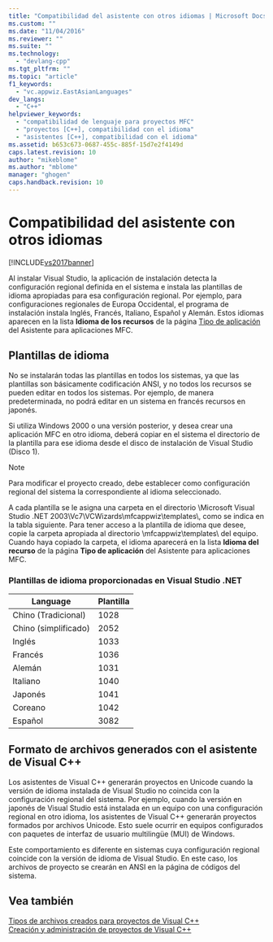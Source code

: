 ```yaml
---
title: "Compatibilidad del asistente con otros idiomas | Microsoft Docs"
ms.custom: ""
ms.date: "11/04/2016"
ms.reviewer: ""
ms.suite: ""
ms.technology: 
  - "devlang-cpp"
ms.tgt_pltfrm: ""
ms.topic: "article"
f1_keywords: 
  - "vc.appwiz.EastAsianLanguages"
dev_langs: 
  - "C++"
helpviewer_keywords: 
  - "compatibilidad de lenguaje para proyectos MFC"
  - "proyectos [C++], compatibilidad con el idioma"
  - "asistentes [C++], compatibilidad con el idioma"
ms.assetid: b653c673-0687-455c-885f-15d7e2f4149d
caps.latest.revision: 10
author: "mikeblome"
ms.author: "mblome"
manager: "ghogen"
caps.handback.revision: 10
---
```

# Compatibilidad del asistente con otros idiomas
[!INCLUDE[vs2017banner](../assembler/inline/includes/vs2017banner.md)]

Al instalar Visual Studio, la aplicación de instalación detecta la configuración regional definida en el sistema e instala las plantillas de idioma apropiadas para esa configuración regional.  Por ejemplo, para configuraciones regionales de Europa Occidental, el programa de instalación instala Inglés, Francés, Italiano, Español y Alemán.  Estos idiomas aparecen en la lista **Idioma de los recursos** de la página [Tipo de aplicación](../mfc/reference/application-type-mfc-application-wizard.md) del Asistente para aplicaciones MFC.  
  
## Plantillas de idioma  
 No se instalarán todas las plantillas en todos los sistemas, ya que las plantillas son básicamente codificación ANSI, y no todos los recursos se pueden editar en todos los sistemas.  Por ejemplo, de manera predeterminada, no podrá editar en un sistema en francés recursos en japonés.  
  
 Si utiliza Windows 2000 o una versión posterior, y desea crear una aplicación MFC en otro idioma, deberá copiar en el sistema el directorio de la plantilla para ese idioma desde el disco de instalación de Visual Studio \(Disco 1\).  
  
> [!NOTE]
>  Para modificar el proyecto creado, debe establecer como configuración regional del sistema la correspondiente al idioma seleccionado.  
  
 A cada plantilla se le asigna una carpeta en el directorio \\Microsoft Visual Studio .NET 2003\\Vc7\\VCWizards\\mfcappwiz\\templates\\, como se indica en la tabla siguiente.  Para tener acceso a la plantilla de idioma que desee, copie la carpeta apropiada al directorio \\mfcappwiz\\templates\\ del equipo.  Cuando haya copiado la carpeta, el idioma aparecerá en la lista **Idioma del recurso** de la página **Tipo de aplicación** del Asistente para aplicaciones MFC.  
  
### Plantillas de idioma proporcionadas en Visual Studio .NET  
  
|Language|Plantilla|  
|--------------|---------------|  
|Chino \(Tradicional\)|1028|  
|Chino \(simplificado\)|2052|  
|Inglés|1033|  
|Francés|1036|  
|Alemán|1031|  
|Italiano|1040|  
|Japonés|1041|  
|Coreano|1042|  
|Español|3082|  
  
## Formato de archivos generados con el asistente de Visual C\+\+  
 Los asistentes de Visual C\+\+ generarán proyectos en Unicode cuando la versión de idioma instalada de Visual Studio no coincida con la configuración regional del sistema.  Por ejemplo, cuando la versión en japonés de Visual Studio está instalada en un equipo con una configuración regional en otro idioma, los asistentes de Visual C\+\+ generarán proyectos formados por archivos Unicode.  Esto suele ocurrir en equipos configurados con paquetes de interfaz de usuario multilingüe \(MUI\) de Windows.  
  
 Este comportamiento es diferente en sistemas cuya configuración regional coincide con la versión de idioma de Visual Studio.  En este caso, los archivos de proyecto se crearán en ANSI en la página de códigos del sistema.  
  
## Vea también  
 [Tipos de archivos creados para proyectos de Visual C\+\+](../ide/file-types-created-for-visual-cpp-projects.md)   
 [Creación y administración de proyectos de Visual C\+\+](../ide/creating-and-managing-visual-cpp-projects.md)